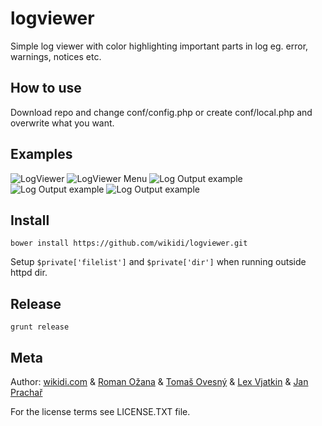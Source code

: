 # logviewer

Simple log viewer with color highlighting important parts in log eg. error, warnings, notices etc.

## How to use

Download repo and change conf/config.php or create conf/local.php and overwrite what you want.

## Examples

![LogViewer](https://raw.github.com/wikidi/logviewer/master/doc/example.png "Example")
![LogViewer Menu](https://raw.github.com/wikidi/logviewer/master/doc/example1.png "Example")
![Log Output example](https://raw.github.com/wikidi/logviewer/master/doc/example2.png "Example")
![Log Output example](https://raw.github.com/wikidi/logviewer/master/doc/example3.png "Example")
![Log Output example](https://raw.github.com/wikidi/logviewer/master/doc/example4.png "Example")

## Install

```
bower install https://github.com/wikidi/logviewer.git
```

Setup `$private['filelist']` and `$private['dir']` when running outside httpd dir.

## Release

```
grunt release
```

## Meta

Author: [wikidi.com](http://wikidi.com) & [Roman Ožana](https://github.com/OzzyCzech) & [Tomaš Ovesný](https://github.com/tomasovesny) & [Lex Vjatkin](https://github.com/lexvjatkin) & [Jan Prachař](https://github.com/pracj3am)

For the license terms see LICENSE.TXT file.